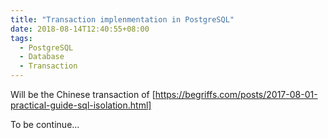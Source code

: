 ```yaml
---
title: "Transaction implenmentation in PostgreSQL"
date: 2018-08-14T12:40:55+08:00
tags:
  - PostgreSQL 
  - Database 
  - Transaction
---
```


Will be the Chinese transaction of <Practical Guide to SQL Transaction Isolation>[https://begriffs.com/posts/2017-08-01-practical-guide-sql-isolation.html]

To be continue...

